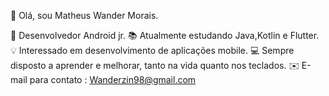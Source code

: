 
👋 Olá, sou Matheus Wander Morais.

🧑 Desenvolvedor Android jr.
📚 Atualmente estudando Java,Kotlin e Flutter.
💡 Interessado em desenvolvimento de aplicações mobile.
💻 Sempre disposto a aprender e melhorar, tanto na vida quanto nos teclados.
✉️ E-mail para contato : Wanderzin98@gmail.com



